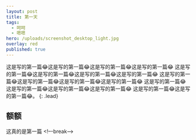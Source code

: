 ```yaml
---
layout: post
title: 第一天
tags:
  - 呵呵
  - 嗯嗯
hero: /uploads/screenshot_desktop_light.jpg
overlay: red
published: true
---
```


这是写的第一篇😂这是写的第一篇😂这是写的第一篇😂这是写的第一篇😂
这是写的第一篇😂这是写的第一篇😂这是写的第一篇😂这是写的第一篇😂
这是写的第一篇😂这是写的第一篇😂这是写的第一篇😂这是写的第一篇😂
这是写的第一篇😂这是写的第一篇😂这是写的第一篇😂这是写的第一篇😂
这是写的第一篇😂这是写的第一篇😂。
{: .lead}

## 额额
这真的是第一篇
<!–-break-–>
